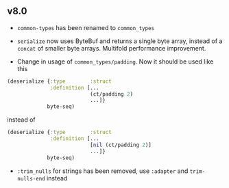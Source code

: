 ## v8.0

* `common-types` has been renamed to `common_types`

* `serialize` now uses ByteBuf and returns a single byte array, instead of a `concat` of smaller byte arrays. Multifold performance improvement.

* Change in usage of `common_types/padding`. Now it should be used like this

```clj
(deserialize {:type        :struct
              :definition [...
                           (ct/padding 2)
                           ...]}
             byte-seq)
```

instead of

```clj
(deserialize {:type        :struct
              :definition [...
                           [nil (ct/padding 2)]
                           ...]}
             byte-seq)
```

* `:trim_nulls` for strings has been removed, use `:adapter` and `trim-nulls-end` instead
